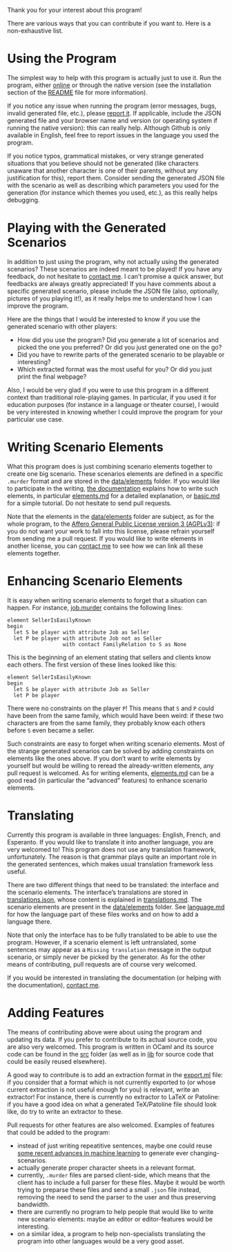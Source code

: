 
Thank you for your interest about this program!

There are various ways that you can contribute if you want to.
Here is a non-exhaustive list.

# Using the Program

The simplest way to help with this program is actually just to use it.
Run the program, either [online](https://mbodin.github.io/murder-generator/) or through the native version (see the installation section of the [README](./README.md) file for more information).

If you notice any issue when running the program (error messages, bugs, invalid generated file, etc.), please [report it](https://github.com/Mbodin/murder-generator/issues).
If applicable, include the JSON generated file and your browser name and version (or operating system if running the native version): this can really help.
Although Github is only available in English, feel free to report issues in the language you used the program.

If you notice typos, grammatical mistakes, or very strange generated situations that you believe should not be generated (like characters unaware that another character is one of their parents, without any justification for this), report them.
Consider sending the generated JSON file with the scenario as well as describing which parameters you used for the generation (for instance which themes you used, etc.), as this really helps debugging.

# Playing with the Generated Scenarios

In addition to just using the program, why not actually using the generated scenarios?
These scenarios are indeed meant to be played!
If you have any feedback, do not hesitate to [contact me](https://github.com/Mbodin).
I can’t promise a quick answer, but feedbacks are always greatly appreciated!
If you have comments about a specific generated scenario, please include the JSON file (also, optionally, pictures of you playing it!), as it really helps me to understand how I can improve the program.

Here are the things that I would be interested to know if you use the generated scenario with other players:
- How did you use the program?  Did you generate a lot of scenarios and picked the one you preferred?  Or did you just generated one on the go?
- Did you have to rewrite parts of the generated scenario to be playable or interesting?
- Which extracted format was the most useful for you?  Or did you just print the final webpage?

Also, I would be very glad if you were to use this program in a different context than traditional role-playing games.
In particular, if you used it for education purposes (for instance in a language or theater course), I would be very interested in knowing whether I could improve the program for your particular use case.

# Writing Scenario Elements

What this program does is just combining scenario elements together to create one big scenario.
These scenarios elements are defined in a specific `.murder` format and are stored in the [data/elements](./data/elements) folder.
If you would like to participate in the writing, [the documentation](./doc/index.md) explains how to write such elements, in particular [elements.md](./doc/explanations/elements.md) for a detailed explanation, or [basic.md](./doc/tutorials/basic.md) for a simple tutorial.
Do not hesitate to send pull requests.

Note that the elements in the [data/elements](./data/elements) folder are subject, as for the whole program, to the [Affero General Public License version 3 (AGPLv3)](./LICENSE): if you do not want your work to fall into this license, please refrain yourself from sending me a pull request.
If you would like to write elements in another license, you can [contact me](https://github.com/Mbodin) to see how we can link all these elements together.

# Enhancing Scenario Elements

It is easy when writing scenario elements to forget that a situation can happen.
For instance, [job.murder](./data/elements/job.murder) contains the following lines:
```murder
element SellerIsEasilyKnown
begin
  let S be player with attribute Job as Seller
  let P be player with attribute Job not as Seller
                  with contact FamilyRelation to S as None
```
This is the beginning of an element stating that sellers and clients know each others.
The first version of these lines looked like this:
```murder
element SellerIsEasilyKnown
begin
  let S be player with attribute Job as Seller
  let P be player
```
There were no constraints on the player `P`!
This means that `S` and `P` could have been from the same family, which would have been weird: if these two characters are from the same family, they probably know each others before `S` even became a seller.

Such constraints are easy to forget when writing scenario elements.
Most of the strange generated scenarios can be solved by adding constraints on elements like the ones above.
If you don’t want to write elements by yourself but would be willing to reread the already-written elements, any pull request is welcomed.
As for writing elements, [elements.md](./doc/explanations/elements.md) can be a good read (in particular the “advanced” features) to enhance scenario elements.

# Translating

Currently this program is available in three languages: English, French, and Esperanto.
If you would like to translate it into another language, you are very welcomed to!
This program does not use any translation framework, unfortunately.
The reason is that grammar plays quite an important role in the generated sentences, which makes usual translation framework less useful.

There are two different things that need to be translated: the interface and the scenario elements.
The interface’s translations are stored in [translations.json](./web/translations.json), whose content is explained in [translations.md](./doc/references/translations.md).
The scenario elements are present in the [data/elements](./data/elements) folder.
See [language.md](./doc/explanations/language.md) for how the language part of these files works and on how to add a language there.

Note that only the interface has to be fully translated to be able to use the program.
However, if a scenario element is left untranslated, some sentences may appear as a `Missing translation` message in the output scenario, or simply never be picked by the generator.
As for the other means of contributing, pull requests are of course very welcomed.

If you would be interested in translating the documentation (or helping with the documentation), [contact me](https://github.com/Mbodin).

# Adding Features

The means of contributing above were about using the program and updating its data.
If you prefer to contribute to its actual source code, you are also very welcomed.
This program is written in OCaml and its source code can be found in the [src](./src) folder (as well as in [lib](./lib) for source code that could be easily reused elsewhere).

A good way to contribute is to add an extraction format in the [export.ml](./src/export.ml) file: if you consider that a format which is not currently exported to (or whose current extraction is not useful enough for you) is relevant, write an extractor!
For instance, there is currently no extractor to LaTeX or Patoline: if you have a good idea on what a generated TeX/Patoline file should look like, do try to write an extractor to these.

Pull requests for other features are also welcomed.
Examples of features that could be added to the program:
- instead of just writing repeatitive sentences, maybe one could reuse [some recent advances in machine learning](https://openai.com/blog/better-language-models/) to generate ever changing-scenarios.
- actually generate proper character sheets in a relevant format.
- currently, `.murder` files are parsed client-side, which means that the client has to include a full parser for these files.  Maybe it would be worth trying to preparse these files and send a small `.json` file instead, removing the need to send the parser to the user and thus preserving bandwidth.
- there are currently no program to help people that would like to write new scenario elements: maybe an editor or editor-features would be interesting.
- on a similar idea, a program to help non-specialists translating the program into other languages would be a very good asset.

